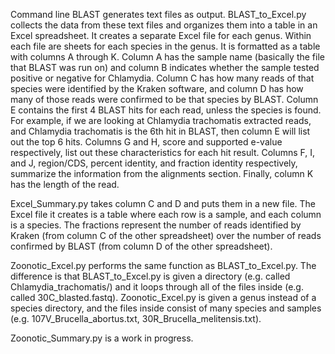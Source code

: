 Command line BLAST generates text files as output. BLAST_to_Excel.py collects the data from these text files and organizes them into a table in an Excel spreadsheet. It creates a separate Excel file for each genus. Within each file are sheets for each species in the genus. It is formatted as a table with columns A through K. Column A has the sample name (basically the file that BLAST was run on) and column B indicates whether the sample tested positive or negative for Chlamydia. Column C has how many reads of that species were identified by the Kraken software, and column D has how many of those reads were confirmed to be that species by BLAST. Column E contains the first 4 BLAST hits for each read, unless the species is found. For example, if we are looking at Chlamydia trachomatis extracted reads, and Chlamydia trachomatis is the 6th hit in BLAST, then column E will list out the top 6 hits. Columns G and H, score and supported e-value respectively, list out these characteristics for each hit result. Columns F, I, and J, region/CDS, percent identity, and fraction identity respectively, summarize the information from the alignments section. Finally, column K has the length of the read.

Excel_Summary.py takes column C and D and puts them in a new file. The Excel file it creates is a table where each row is a sample, and each column is a species. The fractions represent the number of reads identified by Kraken (from column C of the other spreadsheet) over the number of reads confirmed by BLAST (from column D of the other spreadsheet).

Zoonotic_Excel.py performs the same function as BLAST_to_Excel.py. The difference is that BLAST_to_Excel.py is given a directory (e.g. called Chlamydia_trachomatis/) and it loops through all of the files inside (e.g. called 30C_blasted.fastq). Zoonotic_Excel.py is given a genus instead of a species directory, and the files inside consist of many species and samples (e.g. 107V_Brucella_abortus.txt, 30R_Brucella_melitensis.txt).

Zoonotic_Summary.py is a work in progress.
